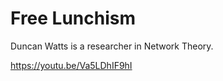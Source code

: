# Free Lunchism

Duncan Watts is a researcher in Network Theory.

https://youtu.be/Va5LDhIF9hI
















